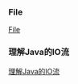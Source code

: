 ### File
[File](https://github.com/ningbaoqi/Java/blob/master/README-file.md)
### 理解Java的IO流
[理解Java的IO流](https://github.com/ningbaoqi/Java/blob/master/README-file1.md)
